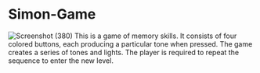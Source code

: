 # Simon-Game
![Screenshot (380)](https://user-images.githubusercontent.com/95042940/176501591-dec7c354-d484-4633-b0f9-34ffef1a49f2.png)
This is a game of memory skills. It consists of four colored buttons, each producing a particular tone when pressed. The game creates a series of tones and lights.
The player is required to repeat the sequence to enter the new level.
